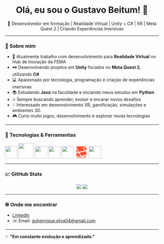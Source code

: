 <h1 align="center">Olá, eu sou o Gustavo Beitum! 👋</h1>

<p align="center">
  🚀 Desenvolvedor em formação | Realidade Virtual | Unity + C# | XR | Meta Quest 2 | Criando Experiências Imersivas 
</p>

---

### 🧠 Sobre mim
- 🎯 Atualmente trabalho com desenvolvimento para **Realidade Virtual** no Hub de Inovação da FEMA
- 🕶️ Desenvolvendo projetos em **Unity** focados no **Meta Quest 2**, utilizando **C#**
- 💻 Apaixonado por tecnologia, programação e criação de experiências imersivas
- 📚 Estudando **Java** na faculdade e iniciando meus estudos em **Python**
- 🔥 Sempre buscando aprender, evoluir e encarar novos desafios
- 💡 Interessado em desenvolvimento XR, gamificação, simulações e ambientes 3D.
- 🎮 Curto muito jogos, desenvolvimento e explorar novas tecnologias

---

### 🚀 Tecnologias & Ferramentas
<p align="left">
  <img src="https://cdn.jsdelivr.net/gh/devicons/devicon/icons/csharp/csharp-original.svg" width="40" height="40"/>
  <img src="https://img.shields.io/badge/Unity-FFFFFF?style=for-the-badge&logo=unity&logoColor=black" width="50" height="50"/>
  <img src="https://cdn.jsdelivr.net/gh/devicons/devicon/icons/java/java-original.svg" width="40" height="40"/>
  <img src="https://cdn.jsdelivr.net/gh/devicons/devicon/icons/python/python-original.svg" width="40" height="40"/>
  <img src="https://cdn.jsdelivr.net/gh/devicons/devicon/icons/php/php-original.svg" width="40" height="40"/>
  <img src="https://raw.githubusercontent.com/devicons/devicon/master/icons/laravel/laravel-plain-wordmark.svg" width="40" height="40"/>
  <img src="https://cdn.jsdelivr.net/gh/devicons/devicon/icons/mysql/mysql-original.svg" width="40" height="40"/>
</p>

---

### 📈 GitHub Stats
<div align="center">
  <img height="180em" src="https://github-readme-stats.vercel.app/api?username=gustavobeitum&show_icons=true&theme=tokyonight&include_all_commits=true&count_private=true"/>
  <img height="180em" src="https://github-readme-stats.vercel.app/api/top-langs/?username=gustavobeitum&layout=compact&langs_count=7&theme=tokyonight"/>
</div>

---

### 🌐 Onde me encontrar
- [LinkedIn]([https://www.linkedin.com/in/seu-link-aqui](https://www.linkedin.com/in/gustavo-beitum/))  
- ✉️ Email: guhenrique.silva04@gmail.com

---

✨ **"Em constante evolução e aprendizado."**
